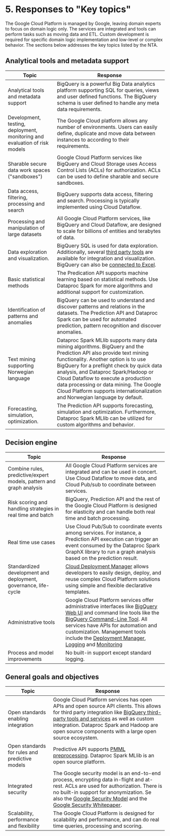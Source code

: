 # 5. Responses to "Key topics"

The Google Cloud Platform is managed by Google, leaving domain experts to focus on domain logic only. The services are integrated and tools can perform tasks such as moving data and ETL. Custom development is required for specific domain logic implementation and low-level or complex behavior. The sections below addresses the key topics listed by the NTA.

## Analytical tools and metadata support

| **Topic** | **Response**| 
| --- | --- |
| Analytical tools and metadata support | BigQuery is a powerful Big Data analytics platform supporting SQL for queries, views and user defined functions. The BigQuery schema is user defined to handle any meta data requirements. |
| Development, testing, deployment, monitoring and evaluation of risk models | The Google Cloud platform allows any number of environments. Users can easily define, duplicate and move data between instances to according to their requirements. |
| Sharable secure data work spaces ("sandboxes") | Google Cloud Platform services like BigQuery and Cloud Storage uses Access Control Lists (ACLs) for authorization. ACLs can be used to define sharable and secure sandboxes. |
| Data access, filtering, processing and search | BigQuery supports data access, filtering and search. Processing is typically implemented using Cloud Dataflow. |
| Processing and manipulation of large datasets | All Google Cloud Platform services, like BigQuery and Cloud Dataflow, are designed to scale for billions of entities and terabytes of data. |
| Data exploration and visualization. | BigQuery SQL is used for data exploration. Additionally, several [third party tools](https://cloud.google.com/bigquery/third-party-tools) are available for integration and visualization. BigQuery can also be [connected to Excel](https://cloud.google.com/bigquery/bigquery-connector-for-excel). |
| Basic statistical methods  | The Predication API supports machine learning based on statistical methods. Use Dataproc Spark for more algorithms and additional support for customization. |
| Identification of patterns and anomalies | BigQuery can be used to understand and discover patterns and relations in the datasets. The Prediction API and Dataproc Spark can be used for automated prediction, pattern recognition and discover anomalies. |
| Text mining supporting Norwegian language | Dataproc Spark MLlib supports many data mining algorithms. BigQuery and the Prediction API also provide text mining functionality. Another option is to use BigQuery for a preflight check by quick data analysis, and Dataproc Spark/Hadoop or Cloud Dataflow to execute a production data processing or data mining. The Google Cloud Platform supports internationalization and Norwegian language by default. |
| Forecasting, simulation, optimization. | The Prediction API supports forecasting, simulation and optimization. Furthermore, Dataproc Spark MLlib can be utilized for custom algorithms and behavior. |

## Decision engine
| **Topic** | **Response**| 
| --- | --- |
| Combine rules, predictive/expert models, pattern and graph analysis | All Google Cloud Platform services are integrated and can be used in concert. Use Cloud Dataflow to move data, and Cloud Pub/sub to coordinate between services. |
| Risk scoring and handling strategies in real time and batch | BigQuery, Prediction API and the rest of the Google Cloud Platform is designed for elasticity and can handle both real time and batch processing. |
| Real time use cases | Use Cloud Pub/Sub to coordinate events among services. For instance, a Prediction API execution can trigger an event consumed by the Dataproc Spark GraphX library to run a graph analysis based on the prediction result. |
| Standardized development and deployment, governance, life-cycle | [Cloud Deployment Manager](https://cloud.google.com/deployment-manager/) allows developers to easily design, deploy, and reuse complex Cloud Platform solutions using simple and flexible declarative templates.  |
| Administrative tools  | Google Cloud Platform services offer administrative interfaces like [BigQuery Web UI](https://cloud.google.com/bigquery/bigquery-web-ui) and command line tools like the [BigQuery Command-Line Tool](https://cloud.google.com/bigquery/bq-command-line-tool). All services have APIs for automation and customization. Management tools include the [Deployment Manager](https://cloud.google.com/deployment-manager/), [Logging](https://cloud.google.com/logging/docs/) and [Monitoring](https://cloud.google.com/monitoring/)  |
| Process and model improvements  | No built-in support except standard logging. |

## General goals and objectives
| **Topic** | **Response**| 
| --- | --- |
| Open standards enabling integration | Google Cloud Platform services has open APIs and open source API clients. This allows for third party integration like [BigQuery third-party tools and services](https://cloud.google.com/bigquery/third-party-tools) as well as custom integration. Dataproc Spark and Hadoop are open source components with a large open source ecosystem. |
| Open standards for rules and predictive models | Predictive API supports [PMML preprocessing](https://cloud.google.com/prediction/docs/pmml-schema). Dataproc Spark MLlib is an open source platform. |
| Integrated security | The Google security model is an end-to-end process, encrypting data in-flight and at-rest. ACLs are used for authorization. There is no built-in support for anonymization. Se also the [Google Security Model](https://cloud.google.com/security/#security_measures) and the [Google Security Whitepaper](https://cloud.google.com/security/whitepaper#for_customer_administrators). |
| Scalability, performance and flexibility | The Google Cloud Platform is designed for scalability and performance, and can do real time queries, processing and scoring. |
